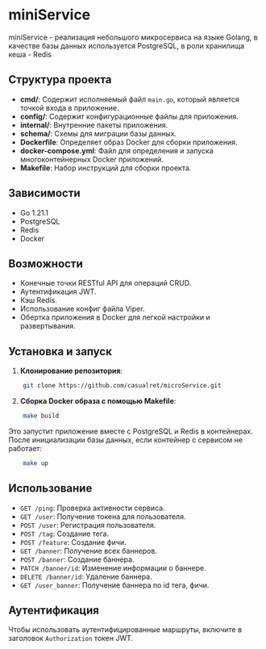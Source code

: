 # miniService

miniService - реализация небольшого микросервиса на языке Golang, в качестве базы данных используется PostgreSQL, в роли хранилища кеша - Redis

## Структура проекта

- **cmd/**: Содержит исполняемый файл `main.go`, который является точкой входа в приложение.
- **config/**: Содержит конфигурационные файлы для приложения.
- **internal/**: Внутренние пакеты приложения.
- **schema/**: Схемы для миграции базы данных.
- **Dockerfile**: Определяет образ Docker для сборки приложения.
- **docker-compose.yml**: Файл для определения и запуска многоконтейнерных Docker приложений.
- **Makefile**: Набор инструкций для сборки проекта.

## Зависимости

- Go 1.21.1
- PostgreSQL
- Redis
- Docker

## Возможности

- Конечные точки RESTful API для операций CRUD.
- Аутентификация JWT.
- Кэш Redis.
- Использование конфиг файла Viper.
- Обертка приложения в Docker для легкой настройки и развертывания.

## Установка и запуск

1. **Клонирование репозитория**:
```bash
    git clone https://github.com/casualret/microService.git
```


2. **Сборка Docker образа с помощью Makefile**:

```bash 
    make build
```

Это запустит приложение вместе с PostgreSQL и Redis в контейнерах. После инициализации базы данных, если контейнер с сервисом не работает:

```bash 
    make up
```

## Использование

- `GET /ping`: Проверка активности сервиса.
- `GET /user`: Получение токена для пользователя.
- `POST /user`: Регистрация пользователя.
- `POST /tag`: Создание тега.
- `POST /feature`: Создание фичи.
- `GET /banner`: Получение всех баннеров.
- `POST /banner`: Создание баннера.
- `PATCH /banner/id`: Изменение информации о баннере.
- `DELETE /banner/id`: Удаление баннера.
- `GET /user_banner`: Получение баннера по id тега, фичи.

## Аутентификация

Чтобы использовать аутентифицированные маршруты, включите в заголовок `Authorization` токен JWT.


